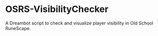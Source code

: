 # OSRS-VisibilityChecker
A Dreambot script to check and visualize player visibility in Old School RuneScape.
